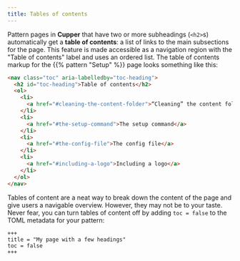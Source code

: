 ```yaml
---
title: Tables of contents
---
```


Pattern pages in **Cupper** that have two or more subheadings (`<h2>`s) automatically get a **table of contents**: a list of links to the main subsections for the page. This feature is made accessible as a navigation region with the "Table of contents" label and uses an ordered list. The table of contents markup for the {{% pattern "Setup" %}} page looks something like this:

```html
<nav class="toc" aria-labelledby="toc-heading">
  <h2 id="toc-heading">Table of contents</h2>
  <ol>
    <li>
      <a href="#cleaning-the-content-folder">“Cleaning” the content folder</a>
    </li>
    <li>
      <a href="#the-setup-command">The setup command</a>
    </li>
    <li>
      <a href="#the-config-file">The config file</a>
    </li>
    <li>
      <a href="#including-a-logo">Including a logo</a>
    </li>
  </ol>
</nav>
```

Tables of content are a neat way to break down the content of the page and give users a navigable overview. However, they may not be to your taste. Never fear, you can turn tables of content off by adding `toc = false` to the TOML metadata for your pattern:

```
+++
title = "My page with a few headings"
toc = false
+++
```

